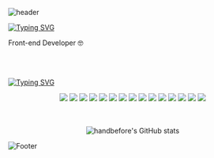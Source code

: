 ![header](https://capsule-render.vercel.app/api?type=Wave&color=F1E1A6&height=300&section=header&text=GITHUB&fontSize=70&animation=fadeIn&fontColor=f7f5f5&stroke=363636)


[![Typing SVG](https://readme-typing-svg.demolab.com/?lines=Introduction..🙋🏻‍♀️;Second+line+of+text)](https://git.io/typing-svg)
<p>Front-end Developer 🤓</p>
</br>
</br>

[![Typing SVG](https://readme-typing-svg.demolab.com/?lines=Skill...✏️;Second+line+of+text)](https://git.io/typing-svg)


<div align=center>
<img src="https://img.shields.io/badge/html5-%23E34F26.svg?&style=for-the-badge&logo=html5&logoColor=white" /> <img src="https://img.shields.io/badge/css3-%231572B6.svg?&style=for-the-badge&logo=css3&logoColor=white" /> <img src="https://img.shields.io/badge/javascript-%23F7DF1E.svg?&style=for-the-badge&logo=javascript&logoColor=black" /> 	<img src="https://img.shields.io/badge/typescript-%233178C6.svg?&style=for-the-badge&logo=typescript&logoColor=white" /> <img src="https://img.shields.io/badge/tailwind%20css-%2338B2AC.svg?&style=for-the-badge&logo=tailwind%20css&logoColor=white" /> 	<img src="https://img.shields.io/badge/jquery-%230769AD.svg?&style=for-the-badge&logo=jquery&logoColor=white" />
<img src="https://img.shields.io/badge/react-%2361DAFB.svg?&style=for-the-badge&logo=react&logoColor=black" /> <img src="https://img.shields.io/badge/react%20router-%23CA4245.svg?&style=for-the-badge&logo=react%20router&logoColor=white" /> <img src="https://img.shields.io/badge/next.js-%23000000.svg?&style=for-the-badge&logo=next.js&logoColor=white" />
<img src="https://img.shields.io/badge/github%20actions-%232088FF.svg?&style=for-the-badge&logo=github%20actions&logoColor=white" /> <img src="https://img.shields.io/badge/docker-%232496ED.svg?&style=for-the-badge&logo=docker&logoColor=white" /> 
<img src="https://img.shields.io/badge/figma-%23F24E1E.svg?&style=for-the-badge&logo=figma&logoColor=white" /> <img src="https://img.shields.io/badge/github-%23181717.svg?&style=for-the-badge&logo=github&logoColor=white" /> <img src="https://img.shields.io/badge/notion-%23000000.svg?&style=for-the-badge&logo=notion&logoColor=white" /> <img src="https://img.shields.io/badge/slack-%234A154B.svg?&style=for-the-badge&logo=slack&logoColor=white" />
</div>
</br>
</br>

<div align=center>
  

![handbefore's GitHub stats](https://github-readme-stats.vercel.app/api?username=handbefore&show_icons=true&theme=graywhite)
</div>

![Footer](https://capsule-render.vercel.app/api?type=waving&color=F1E1A6&height=200&section=footer)
